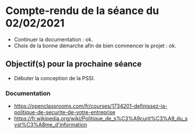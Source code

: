 # Compte-rendu de la séance du 02/02/2021

 - Continuer la documentation : ok.
 - Choix de la bonne démarche afin de bien commencer le projet : ok.

## Objectif(s) pour la prochaine séance

- Débuter la conception de la PSSI.

### Documentation

- https://openclassrooms.com/fr/courses/1734201-definissez-la-politique-de-securite-de-votre-entreprise
- https://fr.wikipedia.org/wiki/Politique_de_s%C3%A9curit%C3%A9_du_syst%C3%A8me_d'information
